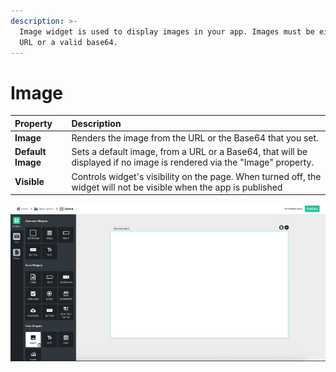 ```yaml
---
description: >-
  Image widget is used to display images in your app. Images must be either a
  URL or a valid base64.
---
```


# Image

| Property | Description |
| :--- | :--- |
| **Image** | Renders the image from the URL or the Base64 that you set. |
| **Default Image** | Sets a default image, from a URL or a Base64, that will be displayed if no image is rendered via the "Image" property. |
| **Visible** | Controls widget's visibility on the page. When turned off, the widget will not be visible when the app is published  |

![](../.gitbook/assets/image_v10.gif)

